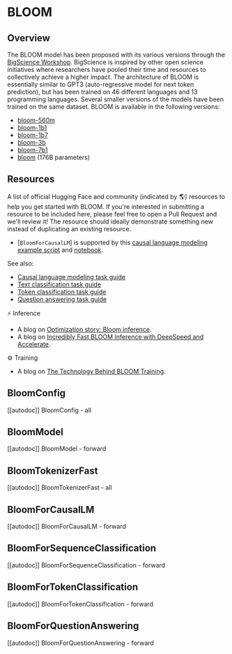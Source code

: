 <!--Copyright 2022 The HuggingFace Team. All rights reserved.

Licensed under the Apache License, Version 2.0 (the "License"); you may not use this file except in compliance with
the License. You may obtain a copy of the License at

http://www.apache.org/licenses/LICENSE-2.0

Unless required by applicable law or agreed to in writing, software distributed under the License is distributed on
an "AS IS" BASIS, WITHOUT WARRANTIES OR CONDITIONS OF ANY KIND, either express or implied. See the License for the
specific language governing permissions and limitations under the License.

⚠️ Note that this file is in Markdown but contain specific syntax for our doc-builder (similar to MDX) that may not be
rendered properly in your Markdown viewer.

-->

# BLOOM

## Overview

The BLOOM model has been proposed with its various versions through the [BigScience Workshop](https://bigscience.huggingface.co/). BigScience is inspired by other open science initiatives where researchers have pooled their time and resources to collectively achieve a higher impact.
The architecture of BLOOM is essentially similar to GPT3 (auto-regressive model for next token prediction), but has been trained on 46 different languages and 13 programming languages.
Several smaller versions of the models have been trained on the same dataset. BLOOM is available in the following versions:

- [bloom-560m](https://huggingface.co/bigscience/bloom-560m)
- [bloom-1b1](https://huggingface.co/bigscience/bloom-1b1)
- [bloom-1b7](https://huggingface.co/bigscience/bloom-1b7)
- [bloom-3b](https://huggingface.co/bigscience/bloom-3b)
- [bloom-7b1](https://huggingface.co/bigscience/bloom-7b1)
- [bloom](https://huggingface.co/bigscience/bloom) (176B parameters)

## Resources

A list of official Hugging Face and community (indicated by 🌎) resources to help you get started with BLOOM. If you're interested in submitting a resource to be included here, please feel free to open a Pull Request and we'll review it! The resource should ideally demonstrate something new instead of duplicating an existing resource.

<PipelineTag pipeline="text-generation"/>

- [`BloomForCausalLM`] is supported by this [causal language modeling example script](https://github.com/huggingface/transformers/tree/main/examples/pytorch/language-modeling#gpt-2gpt-and-causal-language-modeling) and [notebook](https://colab.research.google.com/github/huggingface/notebooks/blob/main/examples/language_modeling.ipynb).

See also:
- [Causal language modeling task guide](../tasks/language_modeling)
- [Text classification task guide](../tasks/sequence_classification)
- [Token classification task guide](../tasks/token_classification)
- [Question answering task guide](../tasks/question_answering)


⚡️ Inference
- A blog on [Optimization story: Bloom inference](https://huggingface.co/blog/bloom-inference-optimization).
- A blog on [Incredibly Fast BLOOM Inference with DeepSpeed and Accelerate](https://huggingface.co/blog/bloom-inference-pytorch-scripts).

⚙️ Training
- A blog on [The Technology Behind BLOOM Training](https://huggingface.co/blog/bloom-megatron-deepspeed).

## BloomConfig

[[autodoc]] BloomConfig
    - all

## BloomModel

[[autodoc]] BloomModel
    - forward

## BloomTokenizerFast

[[autodoc]] BloomTokenizerFast
    - all

## BloomForCausalLM

[[autodoc]] BloomForCausalLM
    - forward

## BloomForSequenceClassification

[[autodoc]] BloomForSequenceClassification
    - forward

## BloomForTokenClassification

[[autodoc]] BloomForTokenClassification
    - forward

## BloomForQuestionAnswering

[[autodoc]] BloomForQuestionAnswering
    - forward
